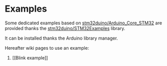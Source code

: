 # Examples

Some dedicated examples based on [stm32duino/Arduino_Core_STM32](../) are provided thanks the [stm32duino/STM32Examples](https://github.com/stm32duino/STM32Examples) library.

It can be installed thanks the Arduino library manager.

Hereafter wiki pages to use an example:

1. [[Blink example]]

